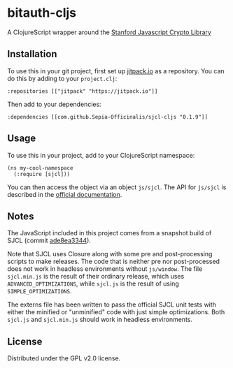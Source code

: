 # bitauth-cljs

A ClojureScript wrapper around the [Stanford Javascript Crypto Library](https://github.com/bitwiseshiftleft/sjcl)

## Installation

To use this in your git project, first set up [jitpack.io](https://jitpack.io/) as a repository.  You can do this by adding to your `project.clj`:

```
:repositories [["jitpack" "https://jitpack.io"]]
```

Then add to your dependencies:

```
:dependencies [[com.github.Sepia-Officinalis/sjcl-cljs "0.1.9"]]
```

## Usage

To use this in your project, add to your ClojureScript namespace:

```
(ns my-cool-namespace 
  (:require [sjcl]))
```

You can then access the object via an object `js/sjcl`.  The API for `js/sjcl` is described in the [official documentation](https://bitwiseshiftleft.github.io/sjcl/doc/).

## Notes

The JavaScript included in this project comes from a snapshot build of SJCL (commit [ade8ea3344](https://github.com/bitwiseshiftleft/sjcl/tree/ade8ea33449a91406a9af3e133c9374e0133b891)).

Note that SJCL uses Closure along with some pre and post-processing scripts to make releases.  The code that is neither pre nor post-processed does not work in headless environments without `js/window`.  The file `sjcl.min.js` is the result of their ordinary release, which uses `ADVANCED_OPTIMIZATIONS`, while `sjcl.js` is the result of using `SIMPLE_OPTIMIZATIONS`.

The externs file has been written to pass the official SJCL unit tests with either the minified or "unminified" code with just simple optimizations. Both `sjcl.js` and `sjcl.min.js` should work in headless environments.

## License

Distributed under the GPL v2.0 license.
